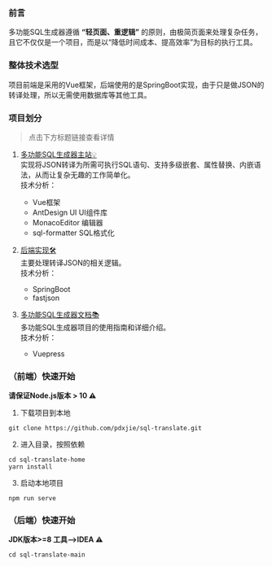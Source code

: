 ### 前言
多功能SQL生成器遵循 **“轻页面、重逻辑”** 的原则，由极简页面来处理复杂任务，且它不仅仅是一个项目，而是以“降低时间成本、提高效率”为目标的执行工具。
### 整体技术选型
项目前端是采用的Vue框架，后端使用的是SpringBoot实现，由于只是做JSON的转译处理，所以无需使用数据库等其他工具。

### 项目划分
>点击下方标题链接查看详情

1. [多功能SQL生成器主站💡](http://www.json-sql.com) <br>
实现将JSON转译为所需可执行SQL语句、支持多级嵌套、属性替换、内嵌语法，从而让复杂无趣的工作简单化。<br>
技术分析：
   - Vue框架
   - AntDesign UI UI组件库
   - MonacoEditor 编辑器
   - sql-formatter SQL格式化

2. [后端实现🛠](https://github.com/pdxjie/sql-translate/tree/main/sql-translate-main) <br>
主要处理转译JSON的相关逻辑。<br>
技术分析：
   - SpringBoot
   - fastjson

2. [多功能SQL生成器文档📚](https://pdxjie.github.io/translate.github.io/) <br>
多功能SQL生成器项目的使用指南和详细介绍。<br>
技术分析：
   - Vuepress
    
### （前端）快速开始

**请保证Node.js版本 > 10 :warning:**
1. 下载项目到本地
```shell
git clone https://github.com/pdxjie/sql-translate.git
```
2. 进入目录，按照依赖
```shell
cd sql-translate-home
yarn install
```
3. 启动本地项目
```shell
npm run serve
```

### （后端）快速开始
**JDK版本>=8 工具——>IDEA :warning:**
```shell
cd sql-translate-main
```